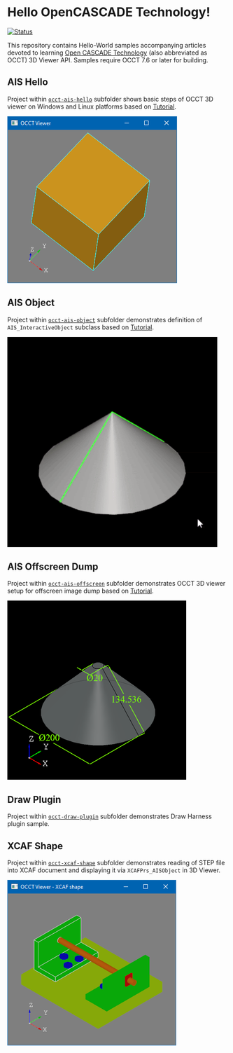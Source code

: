 Hello OpenCASCADE Technology!
=============================

[![Status](https://github.com/gkv311/occt-hello/actions/workflows/build_ubuntu_24.04.yml/badge.svg?branch=master)](https://github.com/gkv311/occt-hello/actions?query=branch%3Amaster)

This repository contains Hello-World samples accompanying articles devoted to learning [Open CASCADE Technology](https://dev.opencascade.org) (also abbreviated as OCCT) 3D Viewer API.
Samples require OCCT 7.6 or later for building.

## AIS Hello

Project within [`occt-ais-hello`](occt-ais-hello/) subfolder shows basic steps of OCCT 3D viewer on Windows and Linux platforms
based on [Tutorial](https://unlimited3d.wordpress.com/2021/03/27/occt-minimal-viewer-setup/).

![Hello World screenshot](/images/occt-ais-hello.png)

## AIS Object

Project within [`occt-ais-object`](occt-ais-object/) subfolder demonstrates definition of `AIS_InteractiveObject` subclass
based on [Tutorial](https://unlimited3d.wordpress.com/2021/11/16/ais-object-computing-presentation/).

![AIS Object screenshot](/images/occt-ais-object.gif)

## AIS Offscreen Dump

Project within [`occt-ais-offscreen`](occt-ais-offscreen/) subfolder demonstrates OCCT 3D viewer setup for offscreen image dump
based on [Tutorial](https://unlimited3d.wordpress.com/2022/01/30/offscreen-occt-viewer/).

![Offscreen screenshot](/images/occt-ais-offscreen.png)

## Draw Plugin

Project within [`occt-draw-plugin`](occt-draw-plugin/) subfolder demonstrates Draw Harness plugin sample.

## XCAF Shape

Project within [`occt-xcaf-shape`](occt-xcaf-shape/) subfolder demonstrates reading of STEP file into XCAF document and displaying it via `XCAFPrs_AISObject` in 3D Viewer.

![AIS Object screenshot](/images/occt-xcaf-shape.png)
